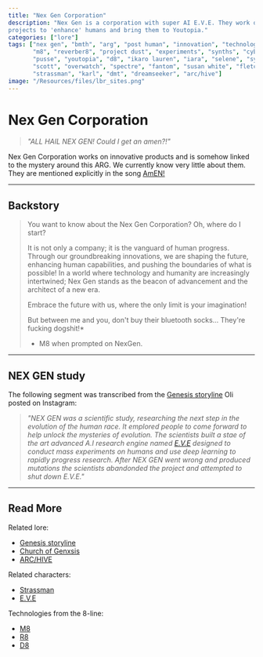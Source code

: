 ```yaml
---
title: "Nex Gen Corporation"
description: "Nex Gen is a corporation with super AI E.V.E. They work on 
projects to 'enhance' humans and bring them to Youtopia."
categories: ["lore"]
tags: ["nex gen", "bmth", "arg", "post human", "innovation", "technology", 
       "m8", "reverber8", "project dust", "experiments", "synths", "cyborgs", 
       "pusse", "youtopia", "d8", "ikaro lauren", "iara", "selene", "syko", 
       "scott", "overwatch", "spectre", "fantom", "susan white", "fletcher", 
       "strassman", "karl", "dmt", "dreamseeker", "arc/hive"]
image: "/Resources/files/lbr_sites.png"
---
```


# Nex Gen Corporation

> *"ALL HAIL NEX GEN! Could I get an amen?!"*

Nex Gen Corporation works on innovative products and is somehow linked to the mystery around 
this ARG. We currently know very little about them.
They are mentioned explicitly in the song [AmEN!](../music/song-amen)

***

## Backstory

> You want to know about the Nex Gen Corporation? Oh, where do I start? 
> 
> It is not only a company; it is the vanguard of human progress. 
Through our groundbreaking innovations, we are shaping the future, 
enhancing human capabilities, and pushing the boundaries of what is possible! 
In a world where technology and humanity are increasingly intertwined; 
Nex Gen stands as the beacon of advancement and the architect of a new era.
>
> Embrace the future with us, where the only limit is your imagination!
>
> But between me and you, don't buy their bluetooth socks... They're fucking dogshit!*
>
> - M8 when prompted on NexGen.

***

## NEX GEN study

The following segment was transcribed from the [Genesis storyline](genesis-storyline) Oli posted on Instagram:

> *"NEX GEN was a scientific study, researching the next step in the evolution of the human race. 
It emplored people to come forward to help unlock the mysteries of evolution. The scientists 
built a stae of the art advanced A.I research engine named [E.V.E](../characters/eve) designed to conduct mass 
experiments on humans and use deep learning to rapidly progress research. After NEX GEN went 
wrong and produced mutations the scientists abandonded the project and attempted to shut down E.V.E."*

***

## Read More

Related lore:

- [Genesis storyline](genesis-storyline)
- [Church of Genxsis](church)
- [ARC/HIVE](archive)

Related characters:

- [Strassman](../characters/strassman)
- [E.V.E](../characters/eve)

Technologies from the 8-line:

- [M8](../m8)
- [R8](../files/r8)
- [D8](../files/lauren_d8_log)